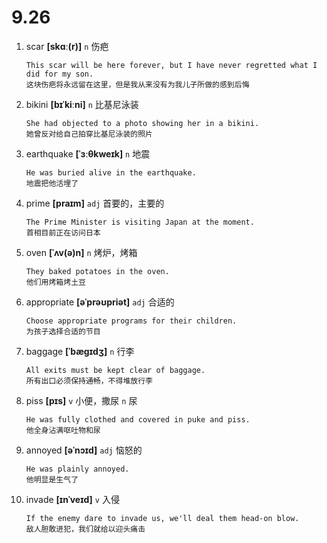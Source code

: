 # 9.26






1. scar **[skɑː(r)]** `n` 伤疤
    ```
    This scar will be here forever, but I have never regretted what I did for my son.
    这块伤疤将永远留在这里，但是我从来没有为我儿子所做的感到后悔
    ```

2. bikini **[bɪˈkiːni]** `n` 比基尼泳装
    ```
    She had objected to a photo showing her in a bikini.
    她曾反对给自己拍穿比基尼泳装的照片
    ```

3. earthquake **[ˈɜːθkweɪk]** `n` 地震
    ```
    He was buried alive in the earthquake.
    地震把他活埋了
    ```

4. prime **[praɪm]** `adj` 首要的，主要的
    ```
    The Prime Minister is visiting Japan at the moment.
    首相目前正在访问日本
    ```

5. oven **[ˈʌv(ə)n]** `n` 烤炉，烤箱
    ```
    They baked potatoes in the oven.
    他们用烤箱烤土豆
    ```

6. appropriate **[əˈprəʊpriət]** `adj` 合适的
    ```
    Choose appropriate programs for their children.
    为孩子选择合适的节目
    ```

7. baggage **[ˈbæɡɪdʒ]** `n` 行李
    ```
    All exits must be kept clear of baggage.
    所有出口必须保持通畅，不得堆放行李
    ```

8. piss **[pɪs]** `v` 小便，撒尿 `n` 尿
    ```
    He was fully clothed and covered in puke and piss.
    他全身沾满呕吐物和尿
    ```

9. annoyed **[əˈnɔɪd]** `adj` 恼怒的
    ```
    He was plainly annoyed.
    他明显是生气了
    ```

10. invade **[ɪnˈveɪd]** `v` 入侵
    ```
    If the enemy dare to invade us, we'll deal them head-on blow.
    敌人胆敢进犯，我们就给以迎头痛击
    ```
